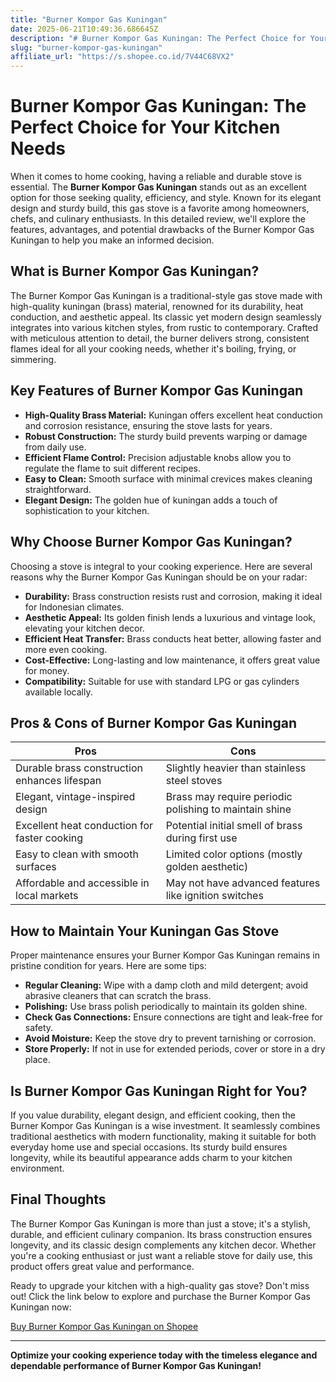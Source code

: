 ```yaml
---
title: "Burner Kompor Gas Kuningan"
date: 2025-06-21T10:49:36.686645Z
description: "# Burner Kompor Gas Kuningan: The Perfect Choice for Your Kitchen Needs..."
slug: "burner-kompor-gas-kuningan"
affiliate_url: "https://s.shopee.co.id/7V44C68VX2"
---
```

# Burner Kompor Gas Kuningan: The Perfect Choice for Your Kitchen Needs

When it comes to home cooking, having a reliable and durable stove is essential. The **Burner Kompor Gas Kuningan** stands out as an excellent option for those seeking quality, efficiency, and style. Known for its elegant design and sturdy build, this gas stove is a favorite among homeowners, chefs, and culinary enthusiasts. In this detailed review, we'll explore the features, advantages, and potential drawbacks of the Burner Kompor Gas Kuningan to help you make an informed decision.

## What is Burner Kompor Gas Kuningan?

The Burner Kompor Gas Kuningan is a traditional-style gas stove made with high-quality kuningan (brass) material, renowned for its durability, heat conduction, and aesthetic appeal. Its classic yet modern design seamlessly integrates into various kitchen styles, from rustic to contemporary. Crafted with meticulous attention to detail, the burner delivers strong, consistent flames ideal for all your cooking needs, whether it's boiling, frying, or simmering.

## Key Features of Burner Kompor Gas Kuningan

- **High-Quality Brass Material:** Kuningan offers excellent heat conduction and corrosion resistance, ensuring the stove lasts for years.
- **Robust Construction:** The sturdy build prevents warping or damage from daily use.
- **Efficient Flame Control:** Precision adjustable knobs allow you to regulate the flame to suit different recipes.
- **Easy to Clean:** Smooth surface with minimal crevices makes cleaning straightforward.
- **Elegant Design:** The golden hue of kuningan adds a touch of sophistication to your kitchen.

## Why Choose Burner Kompor Gas Kuningan?

Choosing a stove is integral to your cooking experience. Here are several reasons why the Burner Kompor Gas Kuningan should be on your radar:

- **Durability:** Brass construction resists rust and corrosion, making it ideal for Indonesian climates.
- **Aesthetic Appeal:** Its golden finish lends a luxurious and vintage look, elevating your kitchen decor.
- **Efficient Heat Transfer:** Brass conducts heat better, allowing faster and more even cooking.
- **Cost-Effective:** Long-lasting and low maintenance, it offers great value for money.
- **Compatibility:** Suitable for use with standard LPG or gas cylinders available locally.

## Pros & Cons of Burner Kompor Gas Kuningan

| Pros                                         | Cons                                                        |
|----------------------------------------------|--------------------------------------------------------------|
| Durable brass construction enhances lifespan | Slightly heavier than stainless steel stoves               |
| Elegant, vintage-inspired design            | Brass may require periodic polishing to maintain shine  |
| Excellent heat conduction for faster cooking | Potential initial smell of brass during first use         |
| Easy to clean with smooth surfaces          | Limited color options (mostly golden aesthetic)          |
| Affordable and accessible in local markets  | May not have advanced features like ignition switches     |

## How to Maintain Your Kuningan Gas Stove

Proper maintenance ensures your Burner Kompor Gas Kuningan remains in pristine condition for years. Here are some tips:

- **Regular Cleaning:** Wipe with a damp cloth and mild detergent; avoid abrasive cleaners that can scratch the brass.
- **Polishing:** Use brass polish periodically to maintain its golden shine.
- **Check Gas Connections:** Ensure connections are tight and leak-free for safety.
- **Avoid Moisture:** Keep the stove dry to prevent tarnishing or corrosion.
- **Store Properly:** If not in use for extended periods, cover or store in a dry place.

## Is Burner Kompor Gas Kuningan Right for You?

If you value durability, elegant design, and efficient cooking, then the Burner Kompor Gas Kuningan is a wise investment. It seamlessly combines traditional aesthetics with modern functionality, making it suitable for both everyday home use and special occasions. Its sturdy build ensures longevity, while its beautiful appearance adds charm to your kitchen environment.

## Final Thoughts

The Burner Kompor Gas Kuningan is more than just a stove; it's a stylish, durable, and efficient culinary companion. Its brass construction ensures longevity, and its classic design complements any kitchen decor. Whether you're a cooking enthusiast or just want a reliable stove for daily use, this product offers great value and performance.

Ready to upgrade your kitchen with a high-quality gas stove? Don't miss out! Click the link below to explore and purchase the Burner Kompor Gas Kuningan now:

[Buy Burner Kompor Gas Kuningan on Shopee](https://s.shopee.co.id/7V44C68VX2)

---

**Optimize your cooking experience today with the timeless elegance and dependable performance of Burner Kompor Gas Kuningan!**